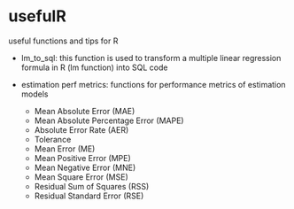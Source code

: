 # usefulR
useful functions and tips for R
 
- lm_to_sql: this function is used to transform a multiple linear regression formula in R (lm function) into SQL code

- estimation perf metrics: functions for performance metrics of estimation models
  - Mean Absolute Error (MAE)
  - Mean Absolute Percentage Error (MAPE)
  - Absolute Error Rate (AER)
  - Tolerance
  - Mean Error (ME)
  - Mean Positive Error (MPE)
  - Mean Negative Error (MNE)
  - Mean Square Error (MSE)
  - Residual Sum of Squares (RSS)
  - Residual Standard Error (RSE)
